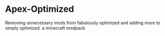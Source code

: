 # Apex-Optimized
Removing unnecessary mods from fabulously optimized and adding more to simply optimized. a minecraft modpack
